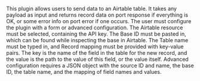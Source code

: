 This plugin allows users to send data to an Airtable table. It takes any payload as input and returns record data on port response if everything is OK, or some error info on port error if one occurs. The user must configure the plugin with a form or advanced configuration. The Airtable resource must be selected, containing the API key. The Base ID must be pasted in, which can be found while inspecting the base in Airtable. The Table name must be typed in, and Record mapping must be provided with key-value pairs. The key is the name of the field in the table for the new record, and the value is the path to the value of this field, or the value itself. Advanced configuration requires a JSON object with the source ID and name, the base ID, the table name, and the mapping of field names and values.